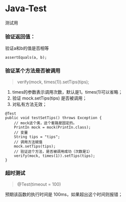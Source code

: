 # Java-Test
测试用

### 验证返回值：

验证a和b的值是否相等

```$xslt
assertEquals(a, b);
```

### 验证某个方法是否被调用

> verify(mock, times(1)).setTips(tips);

1. times的参数表示调用次数，默认是1。times(1)可以省略；
2. 验证 mock.setTips(tips) 是否被调用；
3. 对私有方法无效；

```$xslt
@Test
public void testSetTips() throws Exception {
    // mock这个类，这个套路是固定的。
    PrintIn mock = mock(PrintIn.class);
    // 变量
    String tips = "tips";
    // 调用方法赋值
    mock.setTips(tips);
    // 验证这个方法，是否被调用成功（次数是1）
    verify(mock, times(1)).setTips(tips);
}
```

###



### 超时测试

> @Test(timeout = 100)

预期该函数的执行时间是 100ms，如果超出这个时间则报错；